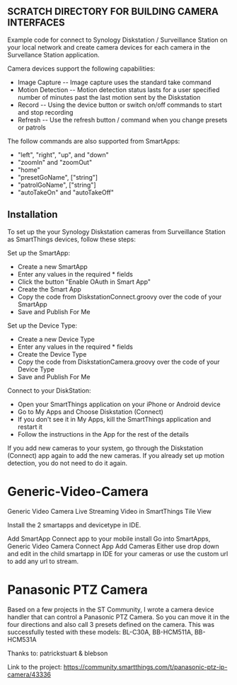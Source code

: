 
## SCRATCH DIRECTORY FOR BUILDING CAMERA INTERFACES

Example code for connect to Synology Diskstation / Surveillance Station on your local network and create camera devices for each camera in the Survellance Station application.

Camera devices support the following capabilities:
- Image Capture -- Image capture uses the standard take command
- Motion Detection -- Motion detection status lasts for a user specified number of minutes past the last motion sent by the Diskstation
- Record -- Using the device button or switch on/off commands to start and stop recording 
- Refresh -- Use the refresh button / command when you change presets or patrols

The follow commands are also supported from SmartApps:
- "left", "right", "up", and "down"
- "zoomIn" and "zoomOut"
- "home"
- "presetGoName", ["string"]
- "patrolGoName", ["string"]
- "autoTakeOn" and "autoTakeOff"

## Installation

To set up the your Synology Diskstation cameras from Surveillance Station as SmartThings devices, follow these steps:

Set up the SmartApp:
* Create a new SmartApp
* Enter any values in the required * fields
* Click the button "Enable OAuth in Smart App"
* Create the Smart App
* Copy the code from DiskstationConnect.groovy over the code of your SmartApp
* Save and Publish For Me

Set up the Device Type:
* Create a new Device Type
* Enter any values in the required * fields
* Create the Device Type
* Copy the code from DiskstationCamera.groovy over the code of your Device Type
* Save and Publish For Me

Connect to your DiskStation:
* Open your SmartThings application on your iPhone or Android device
* Go to My Apps and Choose Diskstation (Connect)
* If you don't see it in My Apps, kill the SmartThings application and restart it
* Follow the instructions in the App for the rest of the details

If you add new cameras to your system, go through the Diskstation (Connect) app again to add the new cameras. If you already set up motion detection, you do not need to do it again.


# Generic-Video-Camera
Generic Video Camera Live Streaming Video in SmartThings Tile View

Install the 2 smartapps and devicetype in IDE.

Add SmartApp Connect app to your mobile install
Go into SmartApps, Generic Video Camera Connect App
Add Cameras
Either use drop down and edit in the child smartapp in IDE for your cameras
or
use the custom url to add any url to stream.


# Panasonic PTZ Camera

Based on a few projects in the ST Community, I wrote a camera device handler that can control a Panasonic PTZ Camera. So you can move it in the four directions and also call 3 presets defined on the camera. This was successfully tested with these models: BL-C30A, BB-HCM511A, BB-HCM531A

Thanks to: patrickstuart & blebson

Link to the project: https://community.smartthings.com/t/panasonic-ptz-ip-camera/43336


